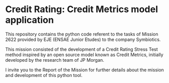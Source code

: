 # Credit Rating: Credit Metrics model application

This repository contains the python code referent to the tasks of Mission 2622 provided by EJE (ENSAE Junior Etudes) to the company Symbiotics.

This mission consisted of the development of a Credit Rating Stress Test method inspired by an open source model known as Credit Metrics, initially developed by the research team of JP Morgan.

I invite you to the Report of the Mission for further details about the mission and development of this python tool.
